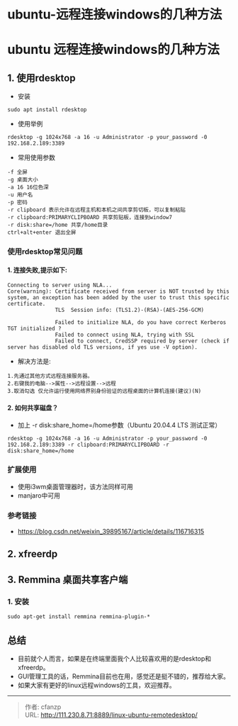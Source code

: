 # ubuntu-远程连接windows的几种方法


# ubuntu 远程连接windows的几种方法
## 1. 使用rdesktop
- 安装
```
sudo apt install rdesktop
```

- 使用举例
```
rdesktop -g 1024x768 -a 16 -u Administrator -p your_password -0 192.168.2.189:3389
```

- 常用使用参数
```
-f 全屏
-g 桌面大小
-a 16 16位色深
-u 用户名
-p 密码
-r clipboard 表示允许在远程主机和本机之间共享剪切板，可以复制粘贴
-r clipboard:PRIMARYCLIPBOARD 共享剪贴板，连接到window7
-r disk:share=/home 共享/home目录
ctrl+alt+enter 退出全屏
```

### 使用rdesktop常见问题
#### 1. 连接失败,提示如下:
```
Connecting to server using NLA...
Core(warning): Certificate received from server is NOT trusted by this system, an exception has been added by the user to trust this specific certificate.
               TLS  Session info: (TLS1.2)-(RSA)-(AES-256-GCM)

               Failed to initialize NLA, do you have correct Kerberos TGT initialized ?
               Failed to connect using NLA, trying with SSL
               Failed to connect, CredSSP required by server (check if server has disabled old TLS versions, if yes use -V option).
```

- 解决方法是:
```
1.先通过其他方式远程连接服务器。
2.右键我的电脑-->属性-->远程设置-->远程
3.取消勾选 仅允许运行使用网络界别身份验证的远程桌面的计算机连接(建议)(N)
```

#### 2. 如何共享磁盘？
- 加上 -r disk:share_home=/home参数（Ubuntu 20.04.4 LTS 测试正常）
```
rdesktop -g 1024x768 -a 16 -u Administrator -p your_password -0 192.168.2.189:3389 -r clipboard:PRIMARYCLIPBOARD -r disk:share_home=/home
```

### 扩展使用
- 使用i3wm桌面管理器时，该方法同样可用
- manjaro中可用

### 参考链接
- https://blog.csdn.net/weixin_39895167/article/details/116716315

## 2. xfreerdp

## 3. Remmina 桌面共享客户端
### 1. 安装
```
sudo apt-get install remmina remmina-plugin-*
```

## 总结
- 目前就个人而言，如果是在终端里面我个人比较喜欢用的是rdesktop和xfreerdp。
- GUI管理工具的话，Remmina目前也在用，感觉还是挺不错的，推荐给大家。
- 如果大家有更好的linux远程windows的工具，欢迎推荐。


---

> 作者: cfanzp  
> URL: http://111.230.8.71:8889/linux-ubuntu-remotedesktop/  

